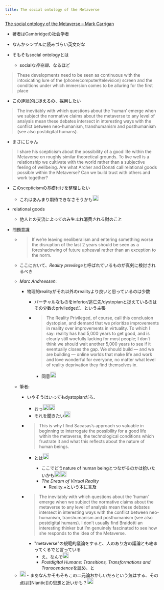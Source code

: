 ```yaml
---
title: The social ontology of the Metaverse
---
```


[The social ontology of the Metaverse – Mark Carrigan](https://markcarrigan.net/2022/01/30/the-social-ontology-of-the-metaverse/)

* 著者はCambridgeの社会学者

* なんかシンプルに読みづらい英文だな

* そもそもsocial ontologyとは
  
  * socialな*存在論*、なるほど

 > 
 > These developments need to be seen as continuous with the intoxicating lure of the (phone/computer/television) screen and the conditions under which immersion comes to be alluring for the first place

* この連続的に捉えるの、採用したい

 > 
 > The inevitably with which questions about the ‘human’ emerge when we subject the normative claims about the metaverse to any level of analysis mean these debates intersect in interesting ways with the conflict between neo-humanism, transhumanism and posthumanism (see also postdigital humans).

* まさにじゃん

 > 
 > I share his scepticism about the possibility of a good life within the Metaverse on roughly similar theoretical grounds. To live well is a relationship we cultivate with the world rather than a subjective feeling of wellbeing. Are what Archer and Donati call relational goods possible within the Metaverse? Can we build trust with others and work together?

* このscepticismの基礎付けを整理したい
  
  * これはあんまり期待できなさそうかも<img src='https://scrapbox.io/api/pages/blu3mo-public/blu3mo/icon' alt='blu3mo.icon' height="19.5"/>
* relational goods
  
  * 他人との交流によってのみ生まれ消費される財のこと
* 問題意識
  
  * 
     > 
     > If we’re leaving neoliberalism and entering something worse the disruption of the last 2 years should be seen as a foreshadowing of future upheaval rather than an exception to the norm.
  
  * ここにおいて、*Reality previlege*と呼ばれているものが真剣に検討されるべき
  * *Marc Andreessen*:
    * 物理的realityがそれ以外のrealityより良いと思っているのは少数
      * バーチャルなものをinferior/逃亡先/dystopianと捉えているのはその少数のpriviledgeだ、という主張
      * 
         > 
         > The Reality Privileged, of course, call this conclusion dystopian, and demand that we prioritize improvements in reality over improvements in virtuality. To which I say: reality has had 5,000 years to get good, and is clearly still woefully lacking for most people; I don’t think we should wait another 5,000 years to see if it eventually closes the gap. We should build — and we are building — online worlds that make life and work and love wonderful for everyone, no matter what level of reality deprivation they find themselves in.
        
        * 同意<img src='https://scrapbox.io/api/pages/blu3mo-public/blu3mo/icon' alt='blu3mo.icon' height="19.5"/>
  * 筆者:
    * いやそうはいってもdystopianだろ、
      * おっ<img src='https://scrapbox.io/api/pages/blu3mo-public/blu3mo/icon' alt='blu3mo.icon' height="19.5"/><img src='https://scrapbox.io/api/pages/blu3mo-public/blu3mo/icon' alt='blu3mo.icon' height="19.5"/>
      * それを聞きたい<img src='https://scrapbox.io/api/pages/blu3mo-public/blu3mo/icon' alt='blu3mo.icon' height="19.5"/>
    * 
       > 
       > This is why I find Sacasas’s approach so valuable in beginning to interrogate the possibility for a good life within the metaverse, the technological conditions which frustrate it and what this reflects about the nature of human beings.
      
      * とは<img src='https://scrapbox.io/api/pages/blu3mo-public/blu3mo/icon' alt='blu3mo.icon' height="19.5"/>

        * ここでどうnature of human beingとつながるのかは拾いたいかも<img src='https://scrapbox.io/api/pages/blu3mo-public/blu3mo/icon' alt='blu3mo.icon' height="19.5"/><img src='https://scrapbox.io/api/pages/blu3mo-public/blu3mo/icon' alt='blu3mo.icon' height="19.5"/>
        * *The Dream of Virtual Reality*
          * [Reality +](Reality%20+.md)という本に言及
    * 
       > 
       > The inevitably with which questions about the ‘human’ emerge when we subject the normative claims about the metaverse to any level of analysis mean these debates intersect in interesting ways with the conflict between neo-humanism, transhumanism and posthumanism (see also postdigital humans). I don’t usually find Braidotti an interesting thinker but I’m genuinely fascinated to see how she responds to the idea of the Metaverse.
      
      * "metaverse"の規範的議論をすると、人のあり方の議論とも絡まってくるでと言っている
        * え、なんで<img src='https://scrapbox.io/api/pages/blu3mo-public/blu3mo/icon' alt='blu3mo.icon' height="19.5"/>
        * *Postdigital Humans: Transitions, Transformations and Transcendence*を読め、と
  * <img src='https://scrapbox.io/api/pages/blu3mo-public/blu3mo/icon' alt='blu3mo.icon' height="19.5"/>
      - まあなんかそもそもこの二元論おかしいだろという気はする、その点は[[Niantic]]の思想と近いかも？<img src='https://scrapbox.io/api/pages/blu3mo-public/blu3mo/icon' alt='blu3mo.icon' height="19.5"/>
    
